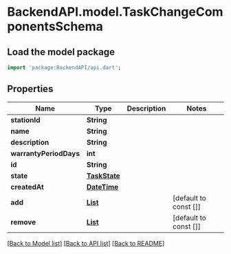 # BackendAPI.model.TaskChangeComponentsSchema

## Load the model package
```dart
import 'package:BackendAPI/api.dart';
```

## Properties
 Name                   | Type                                                                      | Description | Notes                 
------------------------|---------------------------------------------------------------------------|-------------|-----------------------
 **stationId**          | **String**                                                                |             |
 **name**               | **String**                                                                |             |
 **description**        | **String**                                                                |             |
 **warrantyPeriodDays** | **int**                                                                   |             |
 **id**                 | **String**                                                                |             |
 **state**              | [**TaskState**](TaskState.md)                                             |             |
 **createdAt**          | [**DateTime**](DateTime.md)                                               |             |
 **add**                | [**List<AddComponentRequestSchema>**](AddComponentRequestSchema.md)       |             | [default to const []] 
 **remove**             | [**List<RemoveComponentRequestSchema>**](RemoveComponentRequestSchema.md) |             | [default to const []] 

[[Back to Model list]](../README.md#documentation-for-models) [[Back to API list]](../README.md#documentation-for-api-endpoints) [[Back to README]](../README.md)


